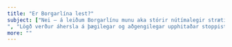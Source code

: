```yaml
---
title: "Er Borgarlína lest?"
subject: ["Nei – á leiðum Borgarlínu munu aka stórir nútímalegir strætisvagnar (liðvagnar), sem geta tekið allt að 150 farþega í einu.", "Vagnar Borgarlínu munu ganga fyrir innlendum og umhverfisvænum orkugjöfum og stuðla þannig að því að draga úr loftlagsáhrifum og hávaðamengun frá umferðinni.
", "Lögð verður áhersla á þægilegar og aðgengilegar upphitaðar stoppistöðvar, þar sem upplýsingar um næstu ferðir munu birtast í rauntíma."]
more: ""
---
```

